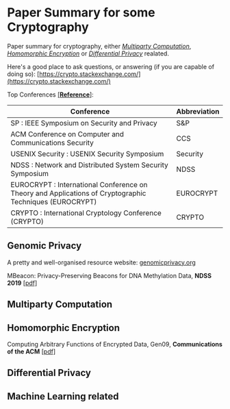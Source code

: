 # Paper Summary for some Cryptography

Paper summary for cryptography, either [*Multiparty Computation*](https://en.wikipedia.org/wiki/Secure_multi-party_computation), [*Homomorphic Encryption*](https://en.wikipedia.org/wiki/Homomorphic_encryption) or [*Differential Privacy*](https://en.wikipedia.org/wiki/Differential_privacy) realated.

Here's a good place to ask questions, or answering (if you are capable of doing so): [https://crypto.stackexchange.com/](https://crypto.stackexchange.com/)

Top Conferences [[**Reference**]](http://faculty.cs.tamu.edu/guofei/sec_conf_stat.htm):

| Conference                                                                                              | Abbreviation |
|---------------------------------------------------------------------------------------------------------|--------------|
| SP : IEEE Symposium on Security and Privacy                                                             | S&P          |
| ACM Conference on Computer and Communications Security                                                  | CCS          |
| USENIX Security : USENIX Security Symposium                                                             | Security     |
| NDSS : Network and Distributed System Security Symposium                                                | NDSS         |
| EUROCRYPT : International Conference on Theory and Applications of Cryptographic Techniques (EUROCRYPT) | EUROCRYPT    |
| CRYPTO : International Cryptology Conference (CRYPTO)                                                   | CRYPTO       |

## Genomic Privacy

A pretty and well-organised resource website: [genomicprivacy.org](https://genomeprivacy.org/publications/)

MBeacon: Privacy-Preserving Beacons for DNA Methylation Data, **NDSS 2019** [[pdf]](https://www.ndss-symposium.org/wp-content/uploads/2019/02/ndss2019_03A-2_Hagestedt_paper.pdf)

## Multiparty Computation

## Homomorphic Encryption

Computing Arbitrary Functions of Encrypted Data, Gen09, **Communications of the ACM** [[pdf]](https://crypto.stanford.edu/craig/easy-fhe.pdf)

## Differential Privacy

## Machine Learning related
